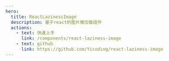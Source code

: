 ```yaml
---
hero:
  title: ReactLazinessImage
  description: 基于react的图片懒加载组件
  actions:
    - text: 快速上手
      link: /components/react-laziness-image
    - text: github
      link: https://github.com/Yicoding/react-laziness-image
---
```

